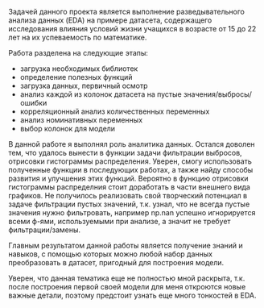 Задачей данного проекта является выполнение разведывательного анализа данных (EDA) на примере датасета, содержащего исследования влияния условий жизни учащихся в возрасте от 15 до 22 лет на их успеваемость по математике.

Работа разделена на следующие этапы:
- загрузка необходимых библиотек
- определение полезных функций
- загрузка данных, первичный осмотр
- анализ каждой из колонок датасета на пустые значения/выбросы/ошибки
- корреляционный анализ количественных переменных
- анализ номинативных переменных
- выбор колонок для модели

В данной работе я выполнял роль аналитика данных. 
Остался доволен тем, что удалось вынести в функции задачи фильтрации выбросов, отрисовки гистограммы распределения. Уверен, смогу использовать полученные функции в последующих работах, а также найду способы развития и улучшения этих функций. Вероятно в функцию отрисовки гистограммы распределния стоит доработать в части внешнего вида графиков.
Не получилось реализовать свой творческий потенциал в задаче фильтрации пустых значений, т.к. узнал, что не всегда пустые значения нужно фильтровать, например np.nan успешно игнорируется всеми ф-ями, используемыми при анализе, а значит не требует фильтрации/замены.

Главным результатом данной работы является получение знаний и навыков, с помощью которых можно любой набор данных преобразовать в датасет, пригодный для построения модели.

Уверен, что данная тематика еще не полностью мной раскрыта, т.к. после построения первой своей модели для меня откроются новые важные детали, поэтому предстоит узнать еще много тонкостей в EDA.
